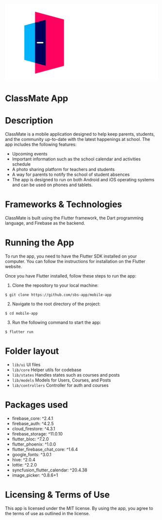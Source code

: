 ![ClassMate logo](assets/logo/logo_side_title_white.png)

# ClassMate App

# Description
ClassMate is a mobile application designed to help keep parents, students, and the community up-to-date with the latest happenings at school. The app includes the following features:

- Upcoming events
- Important information such as the school calendar and activities schedule
- A photo sharing platform for teachers and students
- A way for parents to notify the school of student absences
- The app is designed to run on both Android and iOS operating systems and can be used on phones and tablets.

# Frameworks & Technologies
ClassMate is built using the Flutter framework, the Dart programming language, and Firebase as the backend.

# Running the App
To run the app, you need to have the Flutter SDK installed on your computer. You can follow the instructions for installation on the Flutter website.

Once you have Flutter installed, follow these steps to run the app:

1. Clone the repository to your local machine:

```shell
$ git clone https://github.com/sbs-app/mobile-app
```

2. Navigate to the root directory of the project:
```shell
$ cd mobile-app
```

3. Run the following command to start the app:
```shell
$ flutter run
```

# Folder layout
- `lib/ui` UI files
- `lib/core` Helper utils for codebase
- `lib/states` Handles states such as courses and posts
- `lib/models` Models for Users, Courses, and Posts
- `lib/controllers` Controller for auth and courses

# Packages used
- firebase_core: ^2.4.1
- firebase_auth: ^4.2.5
- cloud_firestore: ^4.3.1
- firebase_storage: ^11.0.10
- flutter_bloc: ^7.2.0
- flutter_phoenix: ^1.0.0
- flutter_firebase_chat_core: ^1.6.4
- google_fonts: ^3.0.1
- hive: ^2.0.4
- lottie: ^2.2.0
- syncfusion_flutter_calendar: ^20.4.38
- image_picker: ^0.8.6+1

# Licensing & Terms of Use
This app is licensed under the MIT license. By using the app, you agree to the terms of use as outlined in the license.
